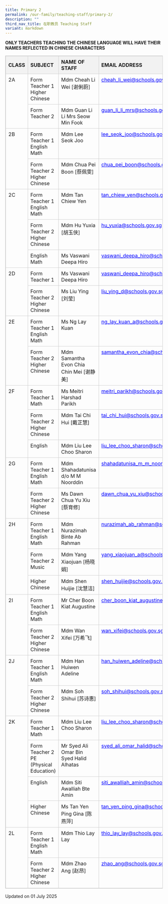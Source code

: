 ```yaml
---
title: Primary 2
permalink: /our-family/teaching-staff/primary-2/
description: ""
third_nav_title: 在职教员 Teaching Staff
variant: markdown
---
```

<p><strong>ONLY TEACHERS TEACHING THE CHINESE LANGUAGE WILL HAVE THEIR NAMES REFLECTED IN CHINESE CHARACTERS</strong>
</p>
<table style="border-collapse: collapse; width: 100%; border: 1px solid #ccc;">
<thead>
<tr><th style="border: 1px solid #ccc; padding: 8px; text-align: left; background-color: #f2f2f2; font-weight: bold;">CLASS</th><th style="border: 1px solid #ccc; padding: 8px; text-align: left; background-color: #f2f2f2; font-weight: bold;">SUBJECT</th><th style="border: 1px solid #ccc; padding: 8px; text-align: left; background-color: #f2f2f2; font-weight: bold;">NAME OF STAFF</th><th style="border: 1px solid #ccc; padding: 8px; text-align: left; background-color: #f2f2f2; font-weight: bold;">EMAIL ADDRESS</th></tr>
</thead>
<tbody>
<tr>
<td rowspan="2" style="border: 1px solid #ccc; padding: 8px; text-align: left; vertical-align: top;">2A</td>
<td style="border: 1px solid #ccc; padding: 8px; text-align: left; vertical-align: top;">Form Teacher 1<br>Higher Chinese</td>
<td style="border: 1px solid #ccc; padding: 8px; text-align: left; vertical-align: top;">Mdm Cheah Li Wei [谢俐蔚]</td>
<td style="border: 1px solid #ccc; padding: 8px; text-align: left; vertical-align: top;"><span style="color: blue; text-decoration: underline;">cheah_li_wei@schools.gov.sg</span></td>
</tr>
<tr>
<td style="border: 1px solid #ccc; padding: 8px; text-align: left; vertical-align: top;">Form Teacher 2</td>
<td style="border: 1px solid #ccc; padding: 8px; text-align: left; vertical-align: top;">Mdm Guan Li Li Mrs Seow Min Fook</td>
<td style="border: 1px solid #ccc; padding: 8px; text-align: left; vertical-align: top;"><span style="color: blue; text-decoration: underline;">guan_li_li_mrs@schools.gov.sg</span></td>
</tr>
<tr>
<td rowspan="2" style="border: 1px solid #ccc; padding: 8px; text-align: left; vertical-align: top;">2B</td>
<td style="border: 1px solid #ccc; padding: 8px; text-align: left; vertical-align: top;">Form Teacher 1<br>English<br>Math</td>
<td style="border: 1px solid #ccc; padding: 8px; text-align: left; vertical-align: top;">Mdm Lee Seok Joo</td>
<td style="border: 1px solid #ccc; padding: 8px; text-align: left; vertical-align: top;"><span style="color: blue; text-decoration: underline;">lee_seok_joo@schools.gov.sg</span></td>
</tr>
<tr>
<td style="border: 1px solid #ccc; padding: 8px; text-align: left; vertical-align: top;">Form Teacher 2<br>Higher Chinese</td>
<td style="border: 1px solid #ccc; padding: 8px; text-align: left; vertical-align: top;">Mdm Chua Pei Boon [蔡佩雯]</td>
<td style="border: 1px solid #ccc; padding: 8px; text-align: left; vertical-align: top;"><span style="color: blue; text-decoration: underline;">chua_pei_boon@schools.gov.sg</span></td>
</tr>
<tr>
<td rowspan="3" style="border: 1px solid #ccc; padding: 8px; text-align: left; vertical-align: top;">2C</td>
<td style="border: 1px solid #ccc; padding: 8px; text-align: left; vertical-align: top;">Form Teacher 1<br>English<br>Math</td>
<td style="border: 1px solid #ccc; padding: 8px; text-align: left; vertical-align: top;">Mdm Tan Chiew Yen</td>
<td style="border: 1px solid #ccc; padding: 8px; text-align: left; vertical-align: top;"><span style="color: blue; text-decoration: underline;">tan_chiew_yen@schools.gov.sg</span></td>
</tr>
<tr>
<td style="border: 1px solid #ccc; padding: 8px; text-align: left; vertical-align: top;">Form Teacher 2<br>Higher Chinese</td>
<td style="border: 1px solid #ccc; padding: 8px; text-align: left; vertical-align: top;">Mdm Hu Yuxia [胡玉侠]</td>
<td style="border: 1px solid #ccc; padding: 8px; text-align: left; vertical-align: top;"><span style="color: blue; text-decoration: underline;">hu_yuxia@schools.gov.sg</span></td>
</tr>
<tr>
<td style="border: 1px solid #ccc; padding: 8px; text-align: left; vertical-align: top;">English<br>Math</td>
<td style="border: 1px solid #ccc; padding: 8px; text-align: left; vertical-align: top;">Ms Vaswani Deepa Hiro</td>
<td style="border: 1px solid #ccc; padding: 8px; text-align: left; vertical-align: top;"><span style="color: blue; text-decoration: underline;">vaswani_deepa_hiro@schools.gov.sg</span></td>
</tr>
<tr>
<td rowspan="2" style="border: 1px solid #ccc; padding: 8px; text-align: left; vertical-align: top;">2D</td>
<td style="border: 1px solid #ccc; padding: 8px; text-align: left; vertical-align: top;">Form Teacher 1</td>
<td style="border: 1px solid #ccc; padding: 8px; text-align: left; vertical-align: top;">Ms Vaswani Deepa Hiro</td>
<td style="border: 1px solid #ccc; padding: 8px; text-align: left; vertical-align: top;"><span style="color: blue; text-decoration: underline;">vaswani_deepa_hiro@schools.gov.sg</span></td>
</tr>
<tr>
<td style="border: 1px solid #ccc; padding: 8px; text-align: left; vertical-align: top;">Form Teacher 2<br>Higher Chinese</td>
<td style="border: 1px solid #ccc; padding: 8px; text-align: left; vertical-align: top;">Ms Liu Ying [刘莹]</td>
<td style="border: 1px solid #ccc; padding: 8px; text-align: left; vertical-align: top;"><span style="color: blue; text-decoration: underline;">liu_ying_d@schools.gov.sg</span></td>
</tr>
<tr>
<td rowspan="2" style="border: 1px solid #ccc; padding: 8px; text-align: left; vertical-align: top;">2E</td>
<td style="border: 1px solid #ccc; padding: 8px; text-align: left; vertical-align: top;">Form Teacher 1<br>English<br>Math</td>
<td style="border: 1px solid #ccc; padding: 8px; text-align: left; vertical-align: top;">Ms Ng Lay Kuan</td>
<td style="border: 1px solid #ccc; padding: 8px; text-align: left; vertical-align: top;"><span style="color: blue; text-decoration: underline;">ng_lay_kuan_a@schools.gov.sg</span></td>
</tr>
<tr>
<td style="border: 1px solid #ccc; padding: 8px; text-align: left; vertical-align: top;">Form Teacher 2<br>Higher Chinese</td>
<td style="border: 1px solid #ccc; padding: 8px; text-align: left; vertical-align: top;">Mdm Samantha Evon Chia Chin Mei [谢静美]</td>
<td style="border: 1px solid #ccc; padding: 8px; text-align: left; vertical-align: top;"><span style="color: blue; text-decoration: underline;">samantha_evon_chia@schools.gov.sg</span></td>
</tr>
<tr>
<td rowspan="3" style="border: 1px solid #ccc; padding: 8px; text-align: left; vertical-align: top;">2F</td>
<td style="border: 1px solid #ccc; padding: 8px; text-align: left; vertical-align: top;">Form Teacher 1<br>Math</td>
<td style="border: 1px solid #ccc; padding: 8px; text-align: left; vertical-align: top;">Ms Meitri Harshad Parikh</td>
<td style="border: 1px solid #ccc; padding: 8px; text-align: left; vertical-align: top;"><span style="color: blue; text-decoration: underline;">meitri_parikh@schools.gov.sg</span></td>
</tr>
<tr>
<td style="border: 1px solid #ccc; padding: 8px; text-align: left; vertical-align: top;">Form Teacher 2<br>Higher Chinese</td>
<td style="border: 1px solid #ccc; padding: 8px; text-align: left; vertical-align: top;">Mdm Tai Chi Hui [戴芷慧]</td>
<td style="border: 1px solid #ccc; padding: 8px; text-align: left; vertical-align: top;"><span style="color: blue; text-decoration: underline;">tai_chi_hui@schools.gov.sg</span></td>
</tr>
<tr>
<td style="border: 1px solid #ccc; padding: 8px; text-align: left; vertical-align: top;">English</td>
<td style="border: 1px solid #ccc; padding: 8px; text-align: left; vertical-align: top;">Mdm Liu Lee Choo Sharon</td>
<td style="border: 1px solid #ccc; padding: 8px; text-align: left; vertical-align: top;"><span style="color: blue; text-decoration: underline;">liu_lee_choo_sharon@schools.gov.sg</span></td>
</tr>
<tr>
<td rowspan="2" style="border: 1px solid #ccc; padding: 8px; text-align: left; vertical-align: top;">2G</td>
<td style="border: 1px solid #ccc; padding: 8px; text-align: left; vertical-align: top;">Form Teacher 1<br>English<br>Math</td>
<td style="border: 1px solid #ccc; padding: 8px; text-align: left; vertical-align: top;">Mdm Shahadatunisa d/o M M Noorddin</td>
<td style="border: 1px solid #ccc; padding: 8px; text-align: left; vertical-align: top;"><span style="color: blue; text-decoration: underline;">shahadatunisa_m_m_noorddin@schools.gov.sg</span></td>
</tr>
<tr>
<td style="border: 1px solid #ccc; padding: 8px; text-align: left; vertical-align: top;">Form Teacher 2<br>Higher Chinese</td>
<td style="border: 1px solid #ccc; padding: 8px; text-align: left; vertical-align: top;">Ms Dawn Chua Yu Xiu [蔡育修]</td>
<td style="border: 1px solid #ccc; padding: 8px; text-align: left; vertical-align: top;"><span style="color: blue; text-decoration: underline;">dawn_chua_yu_xiu@schools.gov.sg</span></td>
</tr>
<tr>
<td rowspan="3" style="border: 1px solid #ccc; padding: 8px; text-align: left; vertical-align: top;">2H</td>
<td style="border: 1px solid #ccc; padding: 8px; text-align: left; vertical-align: top;">Form Teacher 1<br>English<br>Math</td>
<td style="border: 1px solid #ccc; padding: 8px; text-align: left; vertical-align: top;">Mdm Nurazimah Binte Ab Rahman</td>
<td style="border: 1px solid #ccc; padding: 8px; text-align: left; vertical-align: top;"><span style="color: blue; text-decoration: underline;">nurazimah_ab_rahman@schools.gov.sg</span></td>
</tr>
<tr>
<td style="border: 1px solid #ccc; padding: 8px; text-align: left; vertical-align: top;">Form Teacher 2<br>Music</td>
<td style="border: 1px solid #ccc; padding: 8px; text-align: left; vertical-align: top;">Mdm Yang Xiaojuan [杨晓娟]</td>
<td style="border: 1px solid #ccc; padding: 8px; text-align: left; vertical-align: top;"><span style="color: blue; text-decoration: underline;">yang_xiaojuan_a@schools.gov.sg</span></td>
</tr>
<tr>
<td style="border: 1px solid #ccc; padding: 8px; text-align: left; vertical-align: top;">Higher Chinese</td>
<td style="border: 1px solid #ccc; padding: 8px; text-align: left; vertical-align: top;">Mdm Shen Huijie [沈慧洁]</td>
<td style="border: 1px solid #ccc; padding: 8px; text-align: left; vertical-align: top;"><span style="color: blue; text-decoration: underline;">shen_huijie@schools.gov.sg</span></td>
</tr>
<tr>
<td rowspan="2" style="border: 1px solid #ccc; padding: 8px; text-align: left; vertical-align: top;">2I</td>
<td style="border: 1px solid #ccc; padding: 8px; text-align: left; vertical-align: top;">Form Teacher 1<br>English<br>Math</td>
<td style="border: 1px solid #ccc; padding: 8px; text-align: left; vertical-align: top;">Mr Cher Boon Kiat Augustine</td>
<td style="border: 1px solid #ccc; padding: 8px; text-align: left; vertical-align: top;"><span style="color: blue; text-decoration: underline;">cher_boon_kiat_augustine@schools.gov.sg</span></td>
</tr>
<tr>
<td style="border: 1px solid #ccc; padding: 8px; text-align: left; vertical-align: top;">Form Teacher 2<br>Higher Chinese</td>
<td style="border: 1px solid #ccc; padding: 8px; text-align: left; vertical-align: top;">Mdm Wan Xifei [万希飞]</td>
<td style="border: 1px solid #ccc; padding: 8px; text-align: left; vertical-align: top;"><span style="color: blue; text-decoration: underline;">wan_xifei@schools.gov.sg</span></td>
</tr>
<tr>
<td rowspan="2" style="border: 1px solid #ccc; padding: 8px; text-align: left; vertical-align: top;">2J</td>
<td style="border: 1px solid #ccc; padding: 8px; text-align: left; vertical-align: top;">Form Teacher 1<br>English<br>Math</td>
<td style="border: 1px solid #ccc; padding: 8px; text-align: left; vertical-align: top;">Mdm Han Huiwen Adeline</td>
<td style="border: 1px solid #ccc; padding: 8px; text-align: left; vertical-align: top;"><span style="color: blue; text-decoration: underline;">han_huiwen_adeline@schools.gov.sg</span></td>
</tr>
<tr>
<td style="border: 1px solid #ccc; padding: 8px; text-align: left; vertical-align: top;">Form Teacher 2<br>Higher Chinese</td>
<td style="border: 1px solid #ccc; padding: 8px; text-align: left; vertical-align: top;">Mdm Soh Shihui [苏诗惠]</td>
<td style="border: 1px solid #ccc; padding: 8px; text-align: left; vertical-align: top;"><span style="color: blue; text-decoration: underline;">soh_shihui@schools.gov.sg</span></td>
</tr>
<tr>
<td rowspan="4" style="border: 1px solid #ccc; padding: 8px; text-align: left; vertical-align: top;">2K</td>
<td style="border: 1px solid #ccc; padding: 8px; text-align: left; vertical-align: top;">Form Teacher 1<br>Math</td>
<td style="border: 1px solid #ccc; padding: 8px; text-align: left; vertical-align: top;">Mdm Liu Lee Choo Sharon</td>
<td style="border: 1px solid #ccc; padding: 8px; text-align: left; vertical-align: top;"><span style="color: blue; text-decoration: underline;">liu_lee_choo_sharon@schools.gov.sg</span></td>
</tr>
<tr>
<td style="border: 1px solid #ccc; padding: 8px; text-align: left; vertical-align: top;">Form Teacher 2<br>PE (Physical Education)</td>
<td style="border: 1px solid #ccc; padding: 8px; text-align: left; vertical-align: top;">Mr Syed Ali Omar Bin Syed Halid Alhatas</td>
<td style="border: 1px solid #ccc; padding: 8px; text-align: left; vertical-align: top;"><span style="color: blue; text-decoration: underline;">syed_ali_omar_halid@schools.gov.sg</span></td>
</tr>
<tr>
<td style="border: 1px solid #ccc; padding: 8px; text-align: left; vertical-align: top;">English</td>
<td style="border: 1px solid #ccc; padding: 8px; text-align: left; vertical-align: top;">Mdm Siti Awalliah Bte Amin</td>
<td style="border: 1px solid #ccc; padding: 8px; text-align: left; vertical-align: top;"><span style="color: blue; text-decoration: underline;">siti_awalliah_amin@schools.gov.sg</span></td>
</tr>
<tr>
<td style="border: 1px solid #ccc; padding: 8px; text-align: left; vertical-align: top;">Higher Chinese</td>
<td style="border: 1px solid #ccc; padding: 8px; text-align: left; vertical-align: top;">Ms Tan Yen Ping Gina [陈燕萍]</td>
<td style="border: 1px solid #ccc; padding: 8px; text-align: left; vertical-align: top;"><span style="color: blue; text-decoration: underline;">tan_yen_ping_gina@schools.gov.sg</span></td>
</tr>
<tr>
<td rowspan="2" style="border: 1px solid #ccc; padding: 8px; text-align: left; vertical-align: top;">2L</td>
<td style="border: 1px solid #ccc; padding: 8px; text-align: left; vertical-align: top;">Form Teacher 1<br>English<br>Math</td>
<td style="border: 1px solid #ccc; padding: 8px; text-align: left; vertical-align: top;">Mdm Thio Lay Lay</td>
<td style="border: 1px solid #ccc; padding: 8px; text-align: left; vertical-align: top;"><span style="color: blue; text-decoration: underline;">thio_lay_lay@schools.gov.sg</span></td>
</tr>
<tr>
<td style="border: 1px solid #ccc; padding: 8px; text-align: left; vertical-align: top;">Form Teacher 2<br>Higher Chinese</td>
<td style="border: 1px solid #ccc; padding: 8px; text-align: left; vertical-align: top;">Mdm Zhao Ang [赵昂]</td>
<td style="border: 1px solid #ccc; padding: 8px; text-align: left; vertical-align: top;"><span style="color: blue; text-decoration: underline;">zhao_ang@schools.gov.sg</span></td>
</tr>
</tbody>
</table>
<p>Updated on 01 July 2025
</p>